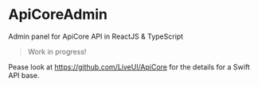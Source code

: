 # ApiCoreAdmin

Admin panel for ApiCore API in ReactJS &amp; TypeScript

> Work in progress!

Pease look at https://github.com/LiveUI/ApiCore for the details for a Swift API base.
